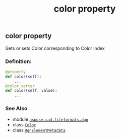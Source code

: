 ﻿---
title: color property
second_title: Aspose.CAD for Python via .NET API References
description: 
type: docs
weight: 30
url: /python-net/aspose.cad.fileformats.dgn/dgnelementmetadata/color/
is_root: false
---

## color property


Gets or sets Color corresponding to Color index
### Definition:
```python
@property
def color(self):
    ...
@color.setter
def color(self, value):
    ...
```

### See Also
* module [`aspose.cad.fileformats.dgn`](../../)
* class [`Color`](/cad/python-net/aspose.cad/color)
* class [`DgnElementMetadata`](/cad/python-net/aspose.cad.fileformats.dgn/dgnelementmetadata)
